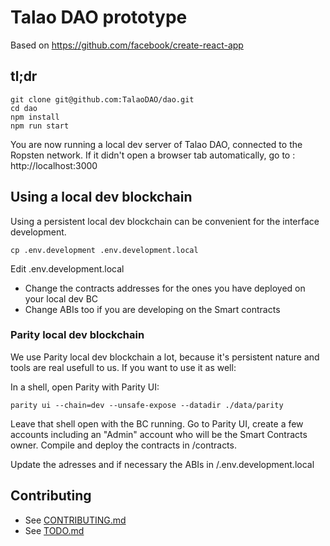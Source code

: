 # Talao DAO prototype

Based on https://github.com/facebook/create-react-app

## tl;dr

    git clone git@github.com:TalaoDAO/dao.git
    cd dao
    npm install
    npm run start

You are now running a local dev server of Talao DAO, connected to the Ropsten network.
If it didn't open a browser tab automatically, go to : http://localhost:3000

## Using a local dev blockchain

Using a persistent local dev blockchain can be convenient for the interface development.

    cp .env.development .env.development.local

Edit .env.development.local
+ Change the contracts addresses for the ones you have deployed on your local dev BC
+ Change ABIs too if you are developing on the Smart contracts

### Parity local dev blockchain

We use Parity local dev blockchain a lot, because it's persistent nature and tools are real usefull to us. If you want to use it as well:

In a shell, open Parity with Parity UI:

    parity ui --chain=dev --unsafe-expose --datadir ./data/parity

Leave that shell open with the BC running. Go to Parity UI, create a few accounts including an "Admin" account who will be the Smart Contracts owner. Compile and deploy the contracts in /contracts.

Update the adresses and if necessary the ABIs in /.env.development.local

## Contributing

+ See [CONTRIBUTING.md](https://github.com/TalaoDAO/dao/blob/dev/CONTRIBUTING.md)
+ See [TODO.md](https://github.com/TalaoDAO/dao/blob/dev/TODO.md)

